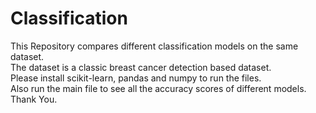 # Classification
This Repository compares different classification models on the same dataset.\
The dataset is a classic breast cancer detection based dataset.\
Please install scikit-learn, pandas and numpy to run the files.\
Also run the main file to see all the accuracy scores of different models.\
Thank You.
